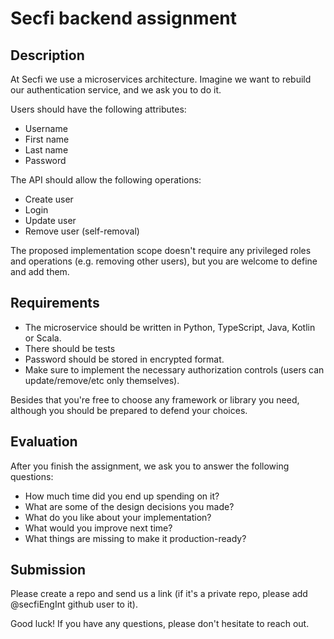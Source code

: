 # Secfi backend assignment

## Description
At Secfi we use a microservices architecture. Imagine we want to rebuild our authentication service, and we ask you to do it.

Users should have the following attributes:
* Username
* First name
* Last name
* Password

The API should allow the following operations:
* Create user
* Login
* Update user
* Remove user (self-removal)

The proposed implementation scope doesn't require any privileged roles and operations (e.g. removing other users), but you are welcome to define and add them.

## Requirements
* The microservice should be written in Python, TypeScript, Java, Kotlin or Scala.
* There should be tests
* Password should be stored in encrypted format.
* Make sure to implement the necessary authorization controls (users can update/remove/etc only themselves).

Besides that you're free to choose any framework or library you need, although you should be prepared to defend your choices.

## Evaluation
After you finish the assignment, we ask you to answer the following questions:
* How much time did you end up spending on it?
* What are some of the design decisions you made?
* What do you like about your implementation?
* What would you improve next time?
* What things are missing to make it production-ready?

## Submission
Please create a repo and send us a link (if it's a private repo, please add @secfiEngInt github user to it).

Good luck! If you have any questions, please don't hesitate to reach out.
